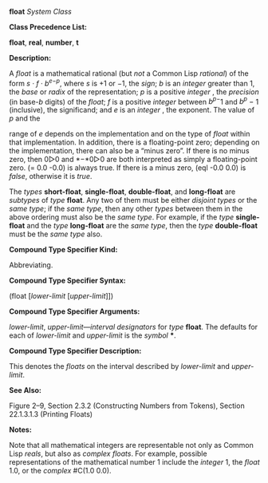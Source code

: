 **float** *System Class* 



**Class Precedence List:** 



**float**, **real**, **number**, **t** 



**Description:** 



A <i>float</i> is a mathematical rational (but <i>not</i> a Common Lisp <i>rational</i>) of the form <i>s · f · b<sup>e−p</sup></i>, where <i>s</i> is +1 or <i>−</i>1, the <i>sign</i>; <i>b</i> is an <i>integer</i> greater than 1, the <i>base</i> or <i>radix</i> of the representation; <i>p</i> is a positive <i>integer</i> , the <i>precision</i> (in base-<i>b</i> digits) of the <i>float</i>; <i>f</i> is a positive <i>integer</i> between <i>b<sup>p−</sup></i>1</sup> and <i>b<sup>p</sup> −</i> 1 (inclusive), the significand; and <i>e</i> is an <i>integer</i> , the exponent. The value of <i>p</i> and the 



range of *e* depends on the implementation and on the type of *float* within that implementation. In addition, there is a floating-point zero; depending on the implementation, there can also be a “minus zero”. If there is no minus zero, then 0▷0 and *−*0▷0 are both interpreted as simply a floating-point zero. (= 0.0 -0.0) is always true. If there is a minus zero, (eql -0.0 0.0) is *false*, otherwise it is *true*. 



The *types* **short-float**, **single-float**, **double-float**, and **long-float** are *subtypes* of *type* **float**. Any two of them must be either *disjoint types* or the *same type*; if the *same type*, then any other *types* between them in the above ordering must also be the *same type*. For example, if the *type* **single-float** and the *type* **long-float** are the *same type*, then the *type* **double-float** must be the *same type* also. 



**Compound Type Specifier Kind:** 



Abbreviating. 



**Compound Type Specifier Syntax:** 



(float [*lower-limit* [*upper-limit*]]) 



**Compound Type Specifier Arguments:** 



*lower-limit*, *upper-limit*—*interval designators* for *type* **float**. The defaults for each of *lower-limit* and *upper-limit* is the *symbol* **\***. 



**Compound Type Specifier Description:** 



This denotes the *floats* on the interval described by *lower-limit* and *upper-limit*. 







 



 



**See Also:** 



Figure 2–9, Section 2.3.2 (Constructing Numbers from Tokens), Section 22.1.3.1.3 (Printing Floats) 



**Notes:** 



Note that all mathematical integers are representable not only as Common Lisp *reals*, but also as *complex floats*. For example, possible representations of the mathematical number 1 include the *integer* 1, the *float* 1.0, or the *complex* #C(1.0 0.0). 



